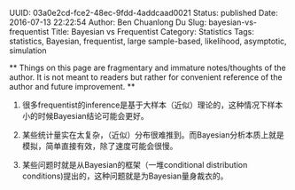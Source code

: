 UUID: 03a0e2cd-fce2-48ec-9fdd-4addcaad0021
Status: published
Date: 2016-07-13 22:22:54
Author: Ben Chuanlong Du
Slug: bayesian-vs-frequentist
Title: Bayesian vs Frequentist
Category: Statistics
Tags: statistics, Bayesian, frequentist, large sample-based, likelihood, asymptotic, simulation

**
Things on this page are
fragmentary and immature notes/thoughts of the author.
It is not meant to readers
but rather for convenient reference of the author and future improvement.
**

1. 很多frequentist的inference是基于大样本（近似）理论的，这种情况下样本小的时候Bayesian结论可能会更好。

2. 某些统计量实在太复杂，（近似）分布很难推到。而Bayesian分析本质上就是模拟，简单直接有效，除了速度可能会很慢。

3. 某些问题时就是从Bayesian的框架（一堆conditional distribution conditions)提出的，这种问题就是为Bayesian量身裁衣的。


